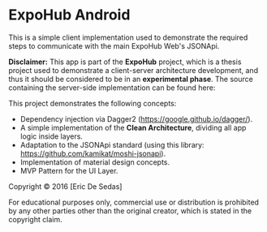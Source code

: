 # ExpoHub Android

This is a simple client implementation used to demonstrate the required steps to communicate with the main ExpoHub Web's JSONApi.

**Disclaimer:** This app is part of the **ExpoHub** project, which is a thesis project used to demonstrate a client-server architecture development, and thus it should be considered to be in an **experimental phase**. The source containing the server-side implementation can be found here:

This project demonstrates the following concepts:
* Dependency injection via Dagger2 (https://google.github.io/dagger/).
* A simple implementation of the **Clean Architecture**, dividing all app logic inside layers.
* Adaptation to the JSONApi standard (using this library: https://github.com/kamikat/moshi-jsonapi).
* Implementation of material design concepts.
* MVP Pattern for the UI Layer.

Copyright © 2016 [Eric De Sedas]

For educational purposes only, commercial use or distribution
is prohibited by any other parties other than the original creator, which is stated
in the copyright claim.